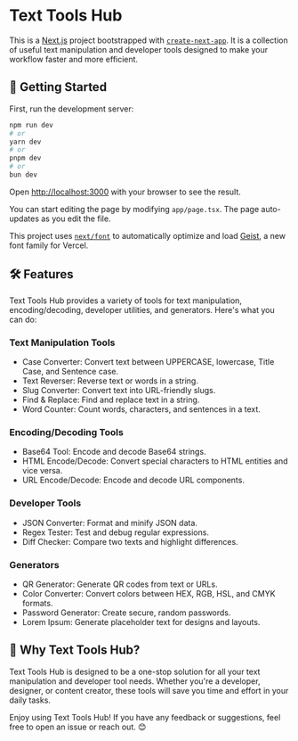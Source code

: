 # Text Tools Hub
This is a [Next.js](https://nextjs.org) project bootstrapped with [`create-next-app`](https://nextjs.org/docs/app/api-reference/cli/create-next-app). It is a collection of useful text manipulation and developer tools designed to make your workflow faster and more efficient.

## 🚀 Getting Started

First, run the development server:

```bash
npm run dev
# or
yarn dev
# or
pnpm dev
# or
bun dev
```

Open [http://localhost:3000](http://localhost:3000) with your browser to see the result.

You can start editing the page by modifying `app/page.tsx`. The page auto-updates as you edit the file.

This project uses [`next/font`](https://nextjs.org/docs/app/building-your-application/optimizing/fonts) to automatically optimize and load [Geist](https://vercel.com/font), a new font family for Vercel.

## 🛠️ Features

Text Tools Hub provides a variety of tools for text manipulation, encoding/decoding, developer utilities, and generators. Here's what you can do:

### Text Manipulation Tools

- Case Converter: Convert text between UPPERCASE, lowercase, Title Case, and Sentence case.
- Text Reverser: Reverse text or words in a string.
- Slug Converter: Convert text into URL-friendly slugs.
- Find & Replace: Find and replace text in a string.
- Word Counter: Count words, characters, and sentences in a text.

### Encoding/Decoding Tools

- Base64 Tool: Encode and decode Base64 strings.
- HTML Encode/Decode: Convert special characters to HTML entities and vice versa.
- URL Encode/Decode: Encode and decode URL components.

### Developer Tools

- JSON Converter: Format and minify JSON data.
- Regex Tester: Test and debug regular expressions.
- Diff Checker: Compare two texts and highlight differences.

### Generators

- QR Generator: Generate QR codes from text or URLs.
- Color Converter: Convert colors between HEX, RGB, HSL, and CMYK formats.
- Password Generator: Create secure, random passwords.
- Lorem Ipsum: Generate placeholder text for designs and layouts.

## 🌟 Why Text Tools Hub?

Text Tools Hub is designed to be a one-stop solution for all your text manipulation and developer tool needs. Whether you're a developer, designer, or content creator, these tools will save you time and effort in your daily tasks.

Enjoy using Text Tools Hub! If you have any feedback or suggestions, feel free to open an issue or reach out. 😊
